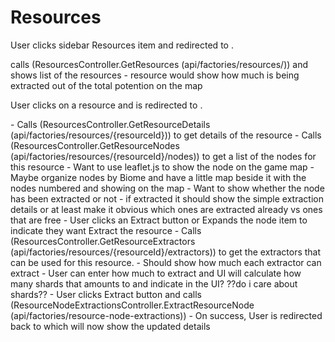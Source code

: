 # Resources

User clicks sidebar Resources item and redirected to **<Resource List>**.

**<Resource List>** calls (ResourcesController.GetResources (api/factories/resources/)) and shows list of the resources
	- resource would show how much is being extracted out of the total potention on the map

User clicks on a resource and is redirected to **<Resource Details>**.

**<Resource Details>** 
	- Calls (ResourcesController.GetResourceDetails (api/factories/resources/{resourceId})) to get details of the resource
	- Calls (ResourcesController.GetResourceNodes (api/factories/resources/{resourceId}/nodes)) to get a list of the nodes for this resource
		- Want to use leaflet.js to show the node on the game map
		  - Maybe organize nodes by Biome and have a little map beside it with the nodes numbered and showing on the map
		- Want to show whether the node has been extracted or not - if extracted it should show the simple extraction details
	      or at least make it obvious which ones are extracted already vs ones that are free
	- User clicks an Extract button or Expands the node item to indicate they want Extract the resource
		- Calls (ResourcesController.GetResourceExtractors (api/factories/resources/{resourceId}/extractors)) to get the extractors that can be used
		  for this resource.
		  - Should show how much each extractor can extract
		  - User can enter how much to extract and UI will calculate how many shards that amounts to and indicate in the UI? ??do i care about shards??
	- User clicks Extract button and calls (ResourceNodeExtractionsController.ExtractResourceNode (api/factories/resource-node-extractions))
		- On success, User is redirected back to **<Resource Details>** which will now show the updated details